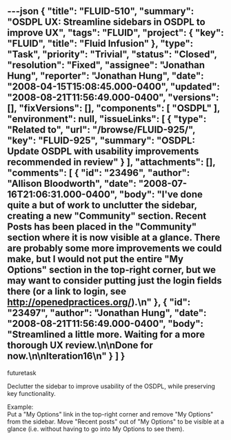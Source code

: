 ---json
{
  "title": "FLUID-510",
  "summary": "OSDPL UX: Streamline sidebars in OSDPL to improve UX",
  "tags": "FLUID",
  "project": {
    "key": "FLUID",
    "title": "Fluid Infusion"
  },
  "type": "Task",
  "priority": "Trivial",
  "status": "Closed",
  "resolution": "Fixed",
  "assignee": "Jonathan Hung",
  "reporter": "Jonathan Hung",
  "date": "2008-04-15T15:08:45.000-0400",
  "updated": "2008-08-21T11:56:49.000-0400",
  "versions": [],
  "fixVersions": [],
  "components": [
    "OSDPL"
  ],
  "environment": null,
  "issueLinks": [
    {
      "type": "Related to",
      "url": "/browse/FLUID-925/",
      "key": "FLUID-925",
      "summary": "OSDPL: Update OSDPL with usability improvements recommended in review"
    }
  ],
  "attachments": [],
  "comments": [
    {
      "id": "23496",
      "author": "Allison Bloodworth",
      "date": "2008-07-16T21:06:31.000-0400",
      "body": "I've done quite a but of work to unclutter the sidebar, creating a new \"Community\" section. Recent Posts has been placed in the \"Community\" section where it is now visible at a glance. There are probably some more improvements we could make, but I would not put the entire \"My Options\" section in the top-right corner, but we may want to consider putting just the login fields there (or a link to login, see <http://openedpractices.org/>).\n"
    },
    {
      "id": "23497",
      "author": "Jonathan Hung",
      "date": "2008-08-21T11:56:49.000-0400",
      "body": "Streamlined a little more. Waiting for a more thorough UX review.\n\nDone for now.\n\nIteration16\n"
    }
  ]
}
---
futuretask

Declutter the sidebar to improve usability of the OSDPL, while preserving key functionality.

Example:\
Put a "My Options" link in the top-right corner and remove "My Options" from the sidebar. Move "Recent posts" out of "My Options" to be visible at a glance (i.e. without having to go into My Options to see them).

        